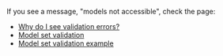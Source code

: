 <!--
    SPDX-FileCopyrightText: Copyright (C) swift Project Community / Contributors
    SPDX-License-Identifier: GFDL-1.3-only
-->

If you see a message, "models not accessible", check the page:

- [Why do I see validation errors?](./../../documentation/flying/why_validation_errors.md)
- [Model set validation](./../../documentation/flying/model_set_validation.md)
- [Model set validation example](./../../documentation/flying/model_set_validation_example.md)
